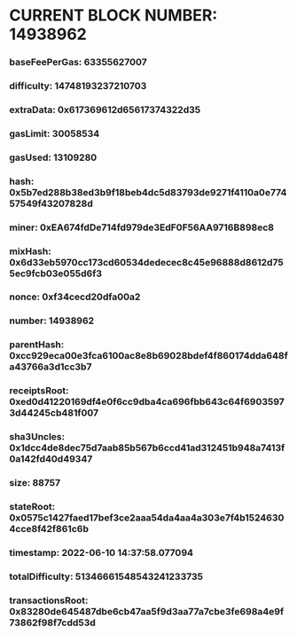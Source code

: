 # CURRENT BLOCK NUMBER: 14938962

### baseFeePerGas: 63355627007
### difficulty: 14748193237210703
### extraData: 0x617369612d65617374322d35
### gasLimit: 30058534
### gasUsed: 13109280
### hash: 0x5b7ed288b38ed3b9f18beb4dc5d83793de9271f4110a0e77457549f43207828d
### miner: 0xEA674fdDe714fd979de3EdF0F56AA9716B898ec8
### mixHash: 0x6d33eb5970cc173cd60534dedecec8c45e96888d8612d755ec9fcb03e055d6f3
### nonce: 0xf34cecd20dfa00a2
### number: 14938962
### parentHash: 0xcc929eca00e3fca6100ac8e8b69028bdef4f860174dda648fa43766a3d1cc3b7
### receiptsRoot: 0xed0d41220169df4e0f6cc9dba4ca696fbb643c64f69035973d44245cb481f007
### sha3Uncles: 0x1dcc4de8dec75d7aab85b567b6ccd41ad312451b948a7413f0a142fd40d49347
### size: 88757
### stateRoot: 0x0575c1427faed17bef3ce2aaa54da4aa4a303e7f4b15246304cce8f42f861c6b
### timestamp: 2022-06-10 14:37:58.077094
### totalDifficulty: 51346661548543241233735
### transactionsRoot: 0x83280de645487dbe6cb47aa5f9d3aa77a7cbe3fe698a4e9f73862f98f7cdd53d
